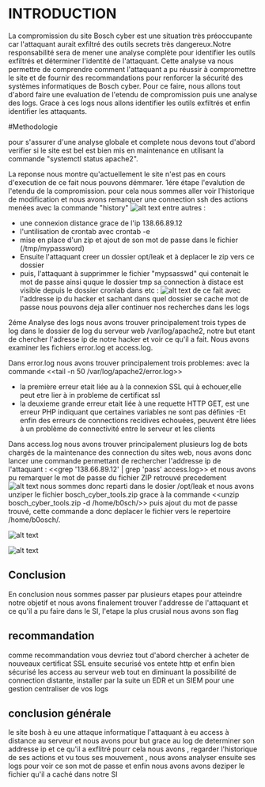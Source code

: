 # INTRODUCTION
 
La compromission du site Bosch cyber est une situation très préoccupante car l'attaquant 
aurait exfiltré des outils secrets très dangereux.Notre responsabilité sera de mener
une analyse complète pour identifier les outils exfiltrés et déterminer l'identité 
de l'attaquant. Cette analyse va nous permettre de comprendre comment l'attaquant 
a pu réussir à compromettre le site et de fournir des recommandations pour 
renforcer la sécurité des systèmes informatiques de Bosch cyber. Pour ce faire, nous allons tout 
d'abord faire une evaluation de l'etendu de compromission puis une analyse des logs.
Grace à ces logs nous allons identifier les outils exfiltrés et  enfin identifier 
les attaquants.


#Methodologie 

pour s'assurer d'une analyse globale et complete nous devons tout d'abord verifier
si le site est bel est bien mis en maintenance en utilisant la commande "systemctl status apache2".

La reponse nous montre qu'actuellement le site n'est pas en cours d'execution de ce fait nous pouvons
démmarer. 
1ére étape l'evalution de l'etendu de la compromission.
pour cela nous sommes aller voir l'historique de modification et nous avons remarquer une connection ssh 
des actions menées avec la commande "history"
![alt text](https://github.com/Arsenef-official/FORENSIC_TP_FOTSA_MICHEE/blob/master/TP03/img/Capture%20d'%C3%A9cran_20230215_154231.png "Logo Title Text 1")
entre autres :
- une connexion distance grace de l'ip 138.66.89.12
- l'untilisation de crontab avec crontab -e 
- mise en place d'un zip et ajout de son mot de passe dans le fichier (/tmp/mypassword)  
- Ensuite l'attaquant creer un dossier opt/leak et à deplacer le zip vers ce dossier 
- puis, l'attaquant à supprimmer le fichier "mypsasswd" qui contenait le mot de passe ainsi quque le dossier tmp
sa connection à distace est visible depuis le dossier cronlab dans etc :
![alt text]( https://github.com/Arsenef-official/FORENSIC_TP_FOTSA_MICHEE/blob/master/TP03/img/Capture%20d'%C3%A9cran_20230215_154639.png "Logo Title Text 1")
de ce fait avec l'addresse ip du hacker et sachant dans quel dossier se cache mot de passe nous pouvons deja aller continuer nos recherches dans les logs
  
2éme Analyse des logs 
nous avons trouver principalement trois types de log dans le dossier de log du serveur web /var/log/apache2, notre but etant de chercher l'adresse ip de notre hacker et voir ce qu'il a fait.
Nous avons examiner les fichiers error.log et access.log. 

Dans error.log nous avons trouver principalement trois problemes: avec la commande <<tail -n 50 /var/log/apache2/error.log>>

- la première erreur etait liée au à la connexion SSL qui à echouer,elle peut etre lier à in probleme de certificat ssl  
- la deuxieme grande erreur etait liée à une requette HTTP GET, est une erreur PHP indiquant que certaines variables ne sont pas définies 
-Et enfin des erreurs de connections recidives echouées, peuvent être liées à un problème de connectivité entre le serveur et les clients

Dans access.log nous avons trouver principalement plusieurs log de bots chargés de la maintenance des connection du sites web, nous avons donc lancer une commande permettant de rechercher l'addresse ip de l'attaquant : <<grep '138.66.89.12' | grep 'pass' access.log>>
et nous avons pu remarquer le mot de passe du fichier ZIP retrouvé precedement 
![alt text](https://github.com/Arsenef-official/FORENSIC_TP_FOTSA_MICHEE/blob/master/TP03/img/Capture%20d'%C3%A9cran_20230215_163219.png "Logo Title Text 1")
nous sommes donc reparti dans le dosier /opt/leak et nous avons unziper le fichier bosch_cyber_tools.zip grace à la commande <<unzip bosch_cyber_tools.zip -d /home/b0sch/>> puis ajout du mot de passe trouvé, cette commande a donc deplacer le fichier vers le repertoire /home/b0osch/.

![alt text](https://github.com/Arsenef-official/FORENSIC_TP_FOTSA_MICHEE/blob/master/TP03/img/Capture%20d'%C3%A9cran_20230215_163646.png "Logo Title Text 1")

![alt text](https://github.com/Arsenef-official/FORENSIC_TP_FOTSA_MICHEE/blob/master/TP03/img/Capture%20d'%C3%A9cran_20230215_164124.png "Logo Title Text 1")
## Conclusion 
En conclusion nous sommes passer par plusieurs etapes pour atteindre notre objetif et nous avons finalement trouver l'addresse de l'attaquant et ce qu'il a pu faire dans le SI, l'etape la plus crusial nous avons son flag 
## recommandation 
comme recommandation vous devriez tout d'abord chercher à acheter de nouveaux certificat SSL ensuite securisé vos entete http et enfin bien sécurisé les access au serveur web tout en diminuant la possibilité de connection distante, installer par la suite un EDR et un SIEM pour une gestion centraliser de vos logs 
## conclusion générale 

le site bosh à eu une attaque informatique l'attaquant à eu access à distance au serveur et nous avons pour but grace au log de determiner son addresse ip et ce qu'il a exflitré pourr cela nous avons , regarder l'historique de ses actions et vu tous ses mouvement , nous avons analyser ensuite ses logs pour voir ce son mot de passe et enfin nous avons avons deziper le fichier qu'il a caché dans notre SI 
